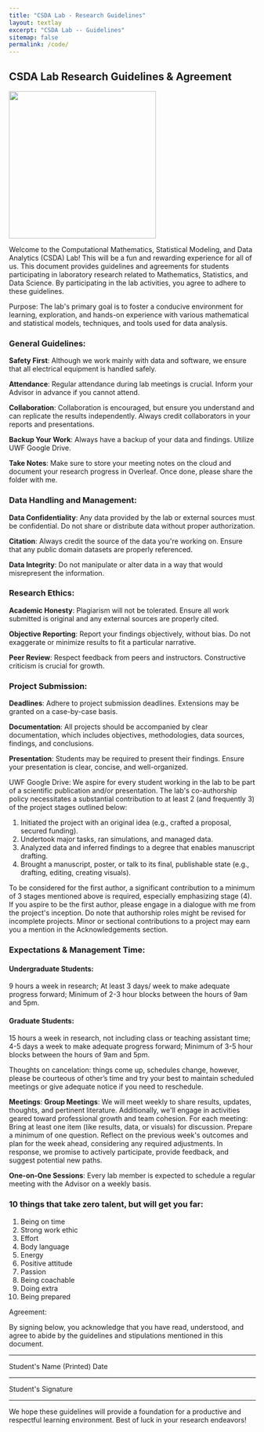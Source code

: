 ```yaml
---
title: "CSDA Lab - Research Guidelines"
layout: textlay
excerpt: "CSDA Lab -- Guidelines"
sitemap: false
permalink: /code/
---
```


## CSDA Lab Research Guidelines & Agreement

<img src="{{ site.url }}{{ site.baseurl }}/images/csda.png" style="width: 300px"> 


Welcome to the Computational Mathematics, Statistical Modeling, and Data Analytics (CSDA) Lab! This will be a fun and rewarding experience for all of us. This document provides guidelines and agreements for students participating in laboratory research related to Mathematics, Statistics, and Data Science. By participating in the lab activities, you agree to adhere to these guidelines.

Purpose: The lab's primary goal is to foster a conducive environment for learning, exploration, and hands-on experience with various mathematical and statistical models, techniques, and tools used for data analysis.

### General Guidelines:

**Safety First**: Although we work mainly with data and software, we ensure that all electrical equipment is handled safely.

**Attendance**: Regular attendance during lab meetings is crucial. Inform your Advisor in advance if you cannot attend.

**Collaboration**: Collaboration is encouraged, but ensure you understand and can replicate the results independently. Always credit collaborators in your reports and presentations.

**Backup Your Work**: Always have a backup of your data and findings. Utilize UWF Google Drive.

**Take Notes**: Make sure to store your meeting notes on the cloud and document your research progress in Overleaf. Once done, please share the folder with me.

### Data Handling and Management:

**Data Confidentiality**: Any data provided by the lab or external sources must be confidential. Do not share or distribute data without proper authorization.

**Citation**: Always credit the source of the data you're working on. Ensure that any public domain datasets are properly referenced.

**Data Integrity**: Do not manipulate or alter data in a way that would misrepresent the information.

### Research Ethics:

**Academic Honesty**: Plagiarism will not be tolerated. Ensure all work submitted is original and any external sources are properly cited.

**Objective Reporting**: Report your findings objectively, without bias. Do not exaggerate or minimize results to fit a particular narrative.

**Peer Review**: Respect feedback from peers and instructors. Constructive criticism is crucial for growth.

### Project Submission:

**Deadlines**: Adhere to project submission deadlines. Extensions may be granted on a case-by-case basis.

**Documentation**: All projects should be accompanied by clear documentation, which includes objectives, methodologies, data sources, findings, and conclusions.

**Presentation**: Students may be required to present their findings. Ensure your presentation is clear, concise, and well-organized.


UWF Google Drive:
We aspire for every student working in the lab to be part of a scientific publication and/or presentation. The lab's co-authorship policy necessitates a substantial contribution to at least 2 (and frequently 3) of the project stages outlined below:

1) Initiated the project with an original idea (e.g., crafted a proposal, secured funding).
2) Undertook major tasks, ran simulations, and managed data.
3) Analyzed data and inferred findings to a degree that enables manuscript drafting.
4) Brought a manuscript, poster, or talk to its final, publishable state (e.g., drafting, editing, creating visuals).

To be considered for the first author, a significant contribution to a minimum of 3 stages mentioned above is required, especially emphasizing stage (4). If you aspire to be the first author, please engage in a dialogue with me from the project's inception. Do note that authorship roles might be revised for incomplete projects. Minor or sectional contributions to a project may earn you a mention in the Acknowledgements section.

### Expectations & Management Time: 

#### Undergraduate Students: 
9 hours a week in research; 
At least 3 days/ week to make adequate progress forward; 
Minimum of 2-3 hour blocks between the hours of 9am and 5pm.

#### Graduate Students: 
15 hours a week in research, not including class or teaching assistant time; 
4-5 days a week to make adequate progress forward; 
Minimum of 3-5 hour blocks between the hours of 9am and 5pm. 

Thoughts on cancelation: things come up, schedules change, however, please be courteous of other’s time and try your best to maintain scheduled meetings or give adequate notice if you need to reschedule.

**Meetings**:
**Group Meetings**:
We will meet weekly to share results, updates, thoughts, and pertinent literature. Additionally, we'll engage in activities geared toward professional growth and team cohesion. For each meeting:
Bring at least one item (like results, data, or visuals) for discussion.
Prepare a minimum of one question.
Reflect on the previous week's outcomes and plan for the week ahead, considering any required adjustments.
In response, we promise to actively participate, provide feedback, and suggest potential new paths.

**One-on-One Sessions**: Every lab member is expected to schedule a regular meeting with the Advisor on a weekly basis. 

### 10 things that take zero talent, but will get you far: 
1. Being on time 
2. Strong work ethic 
3. Effort 
4. Body language 
5. Energy
6. Positive attitude 
7. Passion 
8. Being coachable 
9. Doing extra 
10. Being prepared


Agreement:

By signing below, you acknowledge that you have read, understood, and agree to abide by the guidelines and stipulations mentioned in this document.

_______________________        ______________  
Student's Name (Printed)              Date

_______________________  
Student's Signature

---

We hope these guidelines will provide a foundation for a productive and respectful learning environment. Best of luck in your research endeavors!






